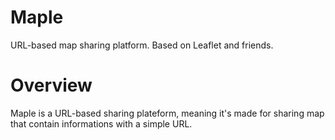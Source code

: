 # Maple
URL-based map sharing platform. Based on Leaflet and friends.

# Overview
Maple is a URL-based sharing plateform, meaning it's made for sharing map that contain informations with a simple URL.
